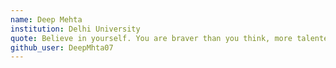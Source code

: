 ```yaml
---
name: Deep Mehta 
institution: Delhi University
quote: Believe in yourself. You are braver than you think, more talented than you know, and capable of more than you imagine.
github_user: DeepMhta07
---
```

